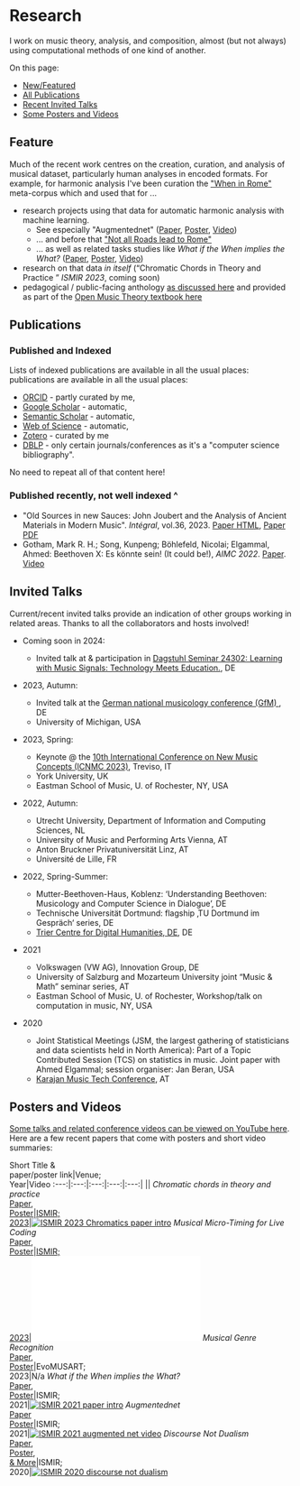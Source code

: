 # Research

I work on music theory, analysis, and composition, almost (but not always) using computational methods of one kind of another.

On this page:

- [New/Featured](#feature)
- [All Publications](#publications)
- [Recent Invited Talks](#invited-talks)
- [Some Posters and Videos](#posters-and-videos)

## Feature

Much of the recent work centres on the creation, curation, and analysis of musical dataset, particularly human analyses in encoded formats.
For example, for harmonic analysis I've been curation the ["When in Rome"](https://github.com/MarkGotham/When-in-Rome) meta-corpus which and used that for ...

- research projects using that data for automatic harmonic analysis with machine learning.
	- See especially "Augmentednet" ([Paper](https://archives.ismir.net/ismir2021/paper/000050.pdf), [Poster](https://markgotham.github.io/images/augmentednet.pdf), [Video](https://youtu.be/tybUycbBHAA))
	- ... and before that ["Not all Roads lead to Rome"](https://transactions.ismir.net/articles/10.5334/tismir.45)
	- ... as well as related tasks studies like *What if the When implies the What?* ([Paper](https://archives.ismir.net/ismir2021/paper/000028.pdf), [Poster](https://markgotham.github.io/images/When_What_Poster.pdf), [Video](https://www.youtube.com/watch?v=iFjeorX6juo))
- research on that data *in itself* (“Chromatic Chords in Theory and Practice ” *ISMIR 2023*, coming soon)
- pedagogical / public-facing anthology [as discussed here](https://emusicology.org/index.php/EMR/article/view/7644) and provided as part of the [Open Music Theory textbook here](https://viva.pressbooks.pub/openmusictheory/chapter/anthology-harmony/)

## Publications

### Published and Indexed

Lists of indexed publications are available in all the usual places: publications are available in all the usual places:

- [ORCID](https://orcid.org/0000-0003-0722-3074) - partly curated by me,
- [Google Scholar](https://scholar.google.com/citations?view_op=list_works&hl=en&user=bA0PEo0AAAAJ) - automatic,
- [Semantic Scholar](https://www.semanticscholar.org/author/Mark-R.-H.-Gotham/28367380) - automatic,
- [Web of Science](https://www.webofscience.com/wos/author/record/IUN-5075-2023) - automatic,
- [Zotero](https://www.zotero.org/markgotham#F5LMS8VP) - curated by me
- [DBLP](https://dblp.org/pid/208/1338.html) - only certain journals/conferences as it's a "computer science bibliography".

No need to repeat all of that content here!

### Published recently, not well indexed ^
- "Old Sources in new Sauces: John Joubert and the Analysis of Ancient Materials in Modern Music". *Intégral*, vol.36, 2023. [Paper HTML](https://www.esm.rochester.edu/integral/36-2023/gotham/), [Paper PDF](https://www.esm.rochester.edu/integral/36-2023/36-gotham/)
- Gotham, Mark R. H.; Song, Kunpeng; Böhlefeld, Nicolai; Elgammal, Ahmed: Beethoven X: Es könnte sein! (It could be!), *AIMC 2022*. [Paper](https://zenodo.org/record/7088335#.YyqWQi0RpQI). [Video](https://www.youtube.com/watch?v=qCrksRVsffM)


## Invited Talks

Current/recent invited talks provide an indication of other groups working in related areas.
Thanks to all the collaborators and hosts involved!

- Coming soon in 2024:
	- Invited talk at & participation in [Dagstuhl Seminar 24302: Learning with Music Signals: Technology Meets Education.](https://www.dagstuhl.de/24302), DE
- 2023, Autumn: 
	- Invited talk at the [German national musicology conference (GfM)](https://www.uni-saarland.de/fachrichtung/musikwissenschaft/gfm-tagung-2023/programm-gfm-tagung-2023.html), DE
	- University of Michigan, USA

- 2023, Spring:
	- Keynote @ the [10th International Conference on New Music Concepts (ICNMC 2023)](http://www.studiomusicatreviso.it/icnmc/icnmc.php), Treviso, IT
	- York University, UK
	- Eastman School of Music, U. of Rochester, NY, USA
- 2022, Autumn: 
	- Utrecht University, Department of Information and Computing Sciences, NL
	- University of Music and Performing Arts Vienna, AT
	- Anton Bruckner Privatuniversität Linz, AT
	- Université de Lille, FR
- 2022, Spring-Summer: 
	- Mutter-Beethoven-Haus, Koblenz: ‘Understanding Beethoven: Musicology and Computer Science in Dialogue’, DE
	- Technische Universität Dortmund: flagship ‚TU Dortmund im Gespräch‘ series, DE
	- [Trier Centre for Digital Humanities, DE](https://tcdh.uni-trier.de/), DE
- 2021 
	- Volkswagen (VW AG), Innovation Group, DE
	- University of Salzburg and Mozarteum University joint “Music & Math” seminar series, AT
	- Eastman School of Music, U. of Rochester, Workshop/talk on computation in music, NY, USA
- 2020 
	- Joint Statistical Meetings (JSM, the largest gathering of statisticians and data scientists held in North America): Part of a Topic Contributed Session (TCS) on statistics in music. Joint paper with Ahmed Elgammal; session organiser: Jan Beran, USA
	- [Karajan Music Tech Conference](https://www.karajanmusictech.com), AT

## Posters and Videos

[Some talks and related conference videos can be viewed on YouTube here](https://www.youtube.com/@markgotham8699).
Here are a few recent papers that come with posters and short video summaries:


Short Title &<br>paper/poster link|Venue;<br>Year|Video
:---:|:---:|:---:|:---:|:---:|
||
*Chromatic chords in theory and practice*<br>[Paper](https://archives.ismir.net/ismir2023/paper/000046.pdf),<br>[Poster](images/Chromatics.pdf)|[ISMIR;<br>2023](https://ismir2023program.ismir.net/poster_46.html)|[![ISMIR 2023 Chromatics paper intro](images/Chromatics.png)](https://youtu.be/MKtW3d00a5g)
*Musical Micro-Timing for Live Coding*<br>[Paper](https://archives.ismir.net/ismir2023/paper/000093.pdf),<br>[Poster](images/Musical_Microtiming.pdf)|[ISMIR;<br>2023](https://ismir2023program.ismir.net/poster_93.html)|[![ISMIR 2023 paper intro](images/Musical_Microtiming.pdf)](https://www.youtube.com/watch?v=iFjeorX6juo)
*Musical Genre Recognition*<br>[Paper](https://link.springer.com/chapter/10.1007/978-3-031-29956-8_27),<br>[Poster](images/evomusart.pdf)|EvoMUSART;<br>2023|N/a
*What if the When implies the What?*<br>[Paper](https://archives.ismir.net/ismir2021/paper/000028.pdf),<br>[Poster](images/When_What_Poster.pdf)|ISMIR;<br>2021|[![ISMIR 2021 paper intro](images/When_What_Poster.jpg)](https://www.youtube.com/watch?v=iFjeorX6juo)
*Augmentednet*<br>[Paper](https://archives.ismir.net/ismir2021/paper/000050.pdf)<br>[Poster](images/augmentednet.pdf)|ISMIR;<br>2021|[![ISMIR 2021 augmented net video](images/augmentednet.jpg)](https://youtu.be/tybUycbBHAA)
*Discourse Not Dualism*<br>[Paper](http://archives.ismir.net/ismir2020/paper/000058.pdf),<br>[Poster](images/ISMIR2020.pdf),<br>[& More](https://program.ismir2020.net/poster_2-05.html)|ISMIR;<br>2020|[![ISMIR 2020 discourse not dualism](images/ISMIR2020.png)](https://youtu.be/sAXMMZer3Tk)